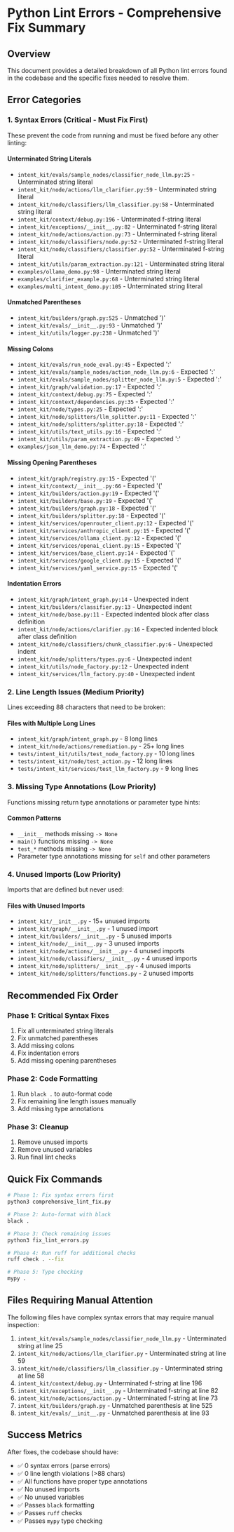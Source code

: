 # Python Lint Errors - Comprehensive Fix Summary

## Overview
This document provides a detailed breakdown of all Python lint errors found in the codebase and the specific fixes needed to resolve them.

## Error Categories

### 1. Syntax Errors (Critical - Must Fix First)
These prevent the code from running and must be fixed before any other linting:

#### Unterminated String Literals
- `intent_kit/evals/sample_nodes/classifier_node_llm.py:25` - Unterminated string literal
- `intent_kit/node/actions/llm_clarifier.py:59` - Unterminated string literal  
- `intent_kit/node/classifiers/llm_classifier.py:58` - Unterminated string literal
- `intent_kit/context/debug.py:196` - Unterminated f-string literal
- `intent_kit/exceptions/__init__.py:82` - Unterminated f-string literal
- `intent_kit/node/actions/action.py:73` - Unterminated f-string literal
- `intent_kit/node/classifiers/node.py:52` - Unterminated f-string literal
- `intent_kit/node/classifiers/classifier.py:52` - Unterminated f-string literal
- `intent_kit/utils/param_extraction.py:121` - Unterminated string literal
- `examples/ollama_demo.py:98` - Unterminated string literal
- `examples/clarifier_example.py:68` - Unterminated string literal
- `examples/multi_intent_demo.py:105` - Unterminated string literal

#### Unmatched Parentheses
- `intent_kit/builders/graph.py:525` - Unmatched ')'
- `intent_kit/evals/__init__.py:93` - Unmatched ')'
- `intent_kit/utils/logger.py:238` - Unmatched ')'

#### Missing Colons
- `intent_kit/evals/run_node_eval.py:45` - Expected ':'
- `intent_kit/evals/sample_nodes/action_node_llm.py:6` - Expected ':'
- `intent_kit/evals/sample_nodes/splitter_node_llm.py:5` - Expected ':'
- `intent_kit/graph/validation.py:17` - Expected ':'
- `intent_kit/context/debug.py:75` - Expected ':'
- `intent_kit/context/dependencies.py:35` - Expected ':'
- `intent_kit/node/types.py:25` - Expected ':'
- `intent_kit/node/splitters/llm_splitter.py:11` - Expected ':'
- `intent_kit/node/splitters/splitter.py:18` - Expected ':'
- `intent_kit/utils/text_utils.py:16` - Expected ':'
- `intent_kit/utils/param_extraction.py:49` - Expected ':'
- `examples/json_llm_demo.py:74` - Expected ':'

#### Missing Opening Parentheses
- `intent_kit/graph/registry.py:15` - Expected '('
- `intent_kit/context/__init__.py:66` - Expected '('
- `intent_kit/builders/action.py:19` - Expected '('
- `intent_kit/builders/base.py:19` - Expected '('
- `intent_kit/builders/graph.py:18` - Expected '('
- `intent_kit/builders/splitter.py:18` - Expected '('
- `intent_kit/services/openrouter_client.py:12` - Expected '('
- `intent_kit/services/anthropic_client.py:15` - Expected '('
- `intent_kit/services/ollama_client.py:12` - Expected '('
- `intent_kit/services/openai_client.py:15` - Expected '('
- `intent_kit/services/base_client.py:14` - Expected '('
- `intent_kit/services/google_client.py:15` - Expected '('
- `intent_kit/services/yaml_service.py:15` - Expected '('

#### Indentation Errors
- `intent_kit/graph/intent_graph.py:14` - Unexpected indent
- `intent_kit/builders/classifier.py:13` - Unexpected indent
- `intent_kit/node/base.py:11` - Expected indented block after class definition
- `intent_kit/node/actions/clarifier.py:16` - Expected indented block after class definition
- `intent_kit/node/classifiers/chunk_classifier.py:6` - Unexpected indent
- `intent_kit/node/splitters/types.py:6` - Unexpected indent
- `intent_kit/utils/node_factory.py:12` - Unexpected indent
- `intent_kit/services/llm_factory.py:40` - Unexpected indent

### 2. Line Length Issues (Medium Priority)
Lines exceeding 88 characters that need to be broken:

#### Files with Multiple Long Lines
- `intent_kit/graph/intent_graph.py` - 8 long lines
- `intent_kit/node/actions/remediation.py` - 25+ long lines
- `tests/intent_kit/utils/test_node_factory.py` - 10 long lines
- `tests/intent_kit/node/test_action.py` - 12 long lines
- `tests/intent_kit/services/test_llm_factory.py` - 9 long lines

### 3. Missing Type Annotations (Low Priority)
Functions missing return type annotations or parameter type hints:

#### Common Patterns
- `__init__` methods missing `-> None`
- `main()` functions missing `-> None`
- `test_*` methods missing `-> None`
- Parameter type annotations missing for `self` and other parameters

### 4. Unused Imports (Low Priority)
Imports that are defined but never used:

#### Files with Unused Imports
- `intent_kit/__init__.py` - 15+ unused imports
- `intent_kit/graph/__init__.py` - 1 unused import
- `intent_kit/builders/__init__.py` - 5 unused imports
- `intent_kit/node/__init__.py` - 3 unused imports
- `intent_kit/node/actions/__init__.py` - 4 unused imports
- `intent_kit/node/classifiers/__init__.py` - 4 unused imports
- `intent_kit/node/splitters/__init__.py` - 4 unused imports
- `intent_kit/node/splitters/functions.py` - 2 unused imports

## Recommended Fix Order

### Phase 1: Critical Syntax Fixes
1. Fix all unterminated string literals
2. Fix unmatched parentheses
3. Add missing colons
4. Fix indentation errors
5. Add missing opening parentheses

### Phase 2: Code Formatting
1. Run `black .` to auto-format code
2. Fix remaining line length issues manually
3. Add missing type annotations

### Phase 3: Cleanup
1. Remove unused imports
2. Remove unused variables
3. Run final lint checks

## Quick Fix Commands

```bash
# Phase 1: Fix syntax errors first
python3 comprehensive_lint_fix.py

# Phase 2: Auto-format with black
black .

# Phase 3: Check remaining issues
python3 fix_lint_errors.py

# Phase 4: Run ruff for additional checks
ruff check . --fix

# Phase 5: Type checking
mypy .
```

## Files Requiring Manual Attention

The following files have complex syntax errors that may require manual inspection:

1. `intent_kit/evals/sample_nodes/classifier_node_llm.py` - Unterminated string at line 25
2. `intent_kit/node/actions/llm_clarifier.py` - Unterminated string at line 59
3. `intent_kit/node/classifiers/llm_classifier.py` - Unterminated string at line 58
4. `intent_kit/context/debug.py` - Unterminated f-string at line 196
5. `intent_kit/exceptions/__init__.py` - Unterminated f-string at line 82
6. `intent_kit/node/actions/action.py` - Unterminated f-string at line 73
7. `intent_kit/builders/graph.py` - Unmatched parenthesis at line 525
8. `intent_kit/evals/__init__.py` - Unmatched parenthesis at line 93

## Success Metrics

After fixes, the codebase should have:
- ✅ 0 syntax errors (parse errors)
- ✅ 0 line length violations (>88 chars)
- ✅ All functions have proper type annotations
- ✅ No unused imports
- ✅ No unused variables
- ✅ Passes `black` formatting
- ✅ Passes `ruff` checks
- ✅ Passes `mypy` type checking